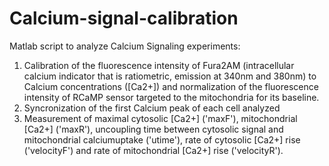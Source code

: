 # Calcium-signal-calibration
Matlab script to analyze Calcium Signaling experiments:
1) Calibration of the fluorescence intensity of Fura2AM (intracellular calcium indicator that is ratiometric, emission at 340nm and 380nm) to Calcium concentrations ([Ca2+]) and normalization of the fluorescence intensity of RCaMP sensor targeted to the mitochondria for its baseline.
2) Syncronization of the first Calcium peak of each cell analyzed
3) Measurement of maximal cytosolic [Ca2+] ('maxF'), mitochondrial [Ca2+] ('maxR'), uncoupling time between cytosolic signal and mitochondrial calciumuptake ('utime'), rate of cytosolic [Ca2+] rise ('velocityF') and rate of mitochondrial [Ca2+] rise ('velocityR').
